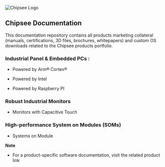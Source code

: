 ![Chipsee Logo](https://github.com/iSOLveIT/Documentation/blob/main/docs/source/Media/Chipsee_Logo_Full.png)
## Chipsee Documentation
This documentation repository contains all products marketing collateral (manuals, certifications, 3D files, brochures, whitepapers) and custom OS downloads related to the Chipsee products portfolio.

### Industrial Panel & Embedded PCs :

* Powered by Arm® Cortex®

* Powered by Intel

* Powered by Raspberry PI

### Robust Industrial Monitors

* Monitors with Capacitive Touch

### High-performance System on Modules (SOMs)
* Systems on Module


**Note**
* For a product-specific software documentation, visit the related product link

